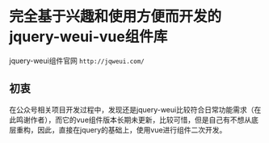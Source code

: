 # 完全基于兴趣和使用方便而开发的jquery-weui-vue组件库

jquery-weui组件官网 `http://jqweui.com/`

## 初衷

在公众号相关项目开发过程中，发现还是jquery-weui比较符合日常功能需求（在此鸣谢作者），而它的vue组件版本长期未更新，比较可惜，但是自己有不想从底层重构，因此，直接在jquery的基础上，使用vue进行组件二次开发。
